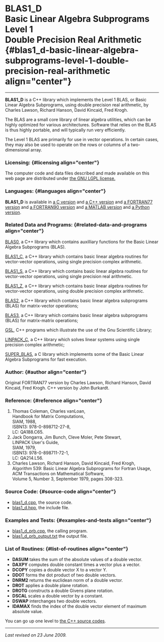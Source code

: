 BLAS1\_D\
Basic Linear Algebra Subprograms\
Level 1\
Double Precision Real Arithmetic {#blas1_d-basic-linear-algebra-subprograms-level-1-double-precision-real-arithmetic align="center"}
=================================

------------------------------------------------------------------------

**BLAS1\_D** is a C++ library which implements the Level 1 BLAS, or
Basic Linear Algebra Subprograms, using double precision real
arithmetic, by Charles Lawson, Richard Hanson, David Kincaid, Fred
Krogh.

The BLAS are a small core library of linear algebra utilities, which can
be highly optimized for various architectures. Software that relies on
the BLAS is thus highly portable, and will typically run very
efficiently.

The Level 1 BLAS are primarily for use in vector operations. In certain
cases, they may also be used to operate on the rows or columns of a
two-dimensional array.

### Licensing: {#licensing align="center"}

The computer code and data files described and made available on this
web page are distributed under [the GNU LGPL
license.](../../txt/gnu_lgpl.txt)

### Languages: {#languages align="center"}

**BLAS1\_D** is available in [a C
version](../../c_src/blas1_d/blas1_d.html) and [a C++
version](../../cpp_src/blas1_d/blas1_d.html) and [a FORTRAN77
version](../../f77_src/blas1_d/blas1_d.html) and [a FORTRAN90
version](../../f_src/blas1_d/blas1_d.html) and [a MATLAB
version](../../m_src/blas1_d/blas1_d.html) and [a Python
version](../../py_src/blas1_d/blas1_d.html).

### Related Data and Programs: {#related-data-and-programs align="center"}

[BLAS0](../../cpp_src/blas0/blas0.html), a C++ library which contains
auxilliary functions for the Basic Linear Algebra Subprograms (BLAS).

[BLAS1\_C](../../cpp_src/blas1_c/blas1_c.html), a C++ library which
contains basic linear algebra routines for vector-vector operations,
using single precision complex arithmetic.

[BLAS1\_S](../../cpp_src/blas1_s/blas1_s.html), a C++ library which
contains basic linear algebra routines for vector-vector operations,
using single precision real arithmetic.

[BLAS1\_Z](../../cpp_src/blas1_z/blas1_z.html), a C++ library which
contains basic linear algebra routines for vector-vector operations,
using double precision complex arithmetic.

[BLAS2](../../cpp_src/blas2/blas2.html), a C++ library which contains
basic linear algebra subprograms (BLAS) for matrix-vector operations;

[BLAS3](../../cpp_src/blas3/blas3.html), a C++ library which contains
basic linear algebra subprograms (BLAS) for matrix-matrix operations;

[GSL](../../cpp_src/gsl/gsl.html), C++ programs which illustrate the use
of the Gnu Scientific Library;

[LINPACK\_C](../../cpp_src/linpack_c/linpack_c.html), a C++ library
which solves linear systems using single precision complex arithmetic;

[SUPER\_BLAS](../../c_src/super_blas/super_blas.html), a C library which
implements some of the Basic Linear Algebra Subprograms for fast
execution.

### Author: {#author align="center"}

Original FORTRAN77 version by Charles Lawson, Richard Hanson, David
Kincaid, Fred Krogh. C++ version by John Burkardt.

### Reference: {#reference align="center"}

1.  Thomas Coleman, Charles vanLoan,\
    Handbook for Matrix Computations,\
    SIAM, 1988,\
    ISBN13: 978-0-898712-27-8,\
    LC: QA188.C65.
2.  Jack Dongarra, Jim Bunch, Cleve Moler, Pete Stewart,\
    LINPACK User's Guide,\
    SIAM, 1979,\
    ISBN13: 978-0-898711-72-1,\
    LC: QA214.L56.
3.  Charles Lawson, Richard Hanson, David Kincaid, Fred Krogh,\
    Algorithm 539: Basic Linear Algebra Subprograms for Fortran Usage,\
    ACM Transactions on Mathematical Software,\
    Volume 5, Number 3, September 1979, pages 308-323.

### Source Code: {#source-code align="center"}

-   [blas1\_d.cpp](blas1_d.cpp), the source code.
-   [blas1\_d.hpp](blas1_d.hpp), the include file.

### Examples and Tests: {#examples-and-tests align="center"}

-   [blas1\_d\_prb.cpp](blas1_d_prb.cpp), the calling program.
-   [blas1\_d\_prb\_output.txt](blas1_d_prb_output.txt) the output file.

### List of Routines: {#list-of-routines align="center"}

-   **DASUM** takes the sum of the absolute values of a double vector.
-   **DAXPY** computes double constant times a vector plus a vector.
-   **DCOPY** copies a double vector X to a vector Y.
-   **DDOT** forms the dot product of two double vectors.
-   **DNRM2** returns the euclidean norm of a double vector.
-   **DROT** applies a double plane rotation.
-   **DROTG** constructs a double Givens plane rotation.
-   **DSCAL** scales a double vector by a constant.
-   **DSWAP** interchanges two double vectors.
-   **IDAMAX** finds the index of the double vector element of maximum
    absolute value.

You can go up one level to [the C++ source codes](../cpp_src.html).

------------------------------------------------------------------------

*Last revised on 23 June 2009.*
